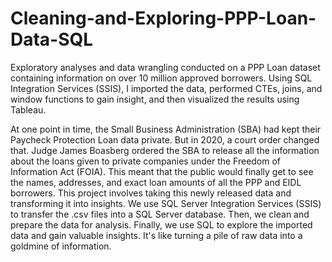 # Cleaning-and-Exploring-PPP-Loan-Data-SQL
Exploratory analyses and data wrangling conducted on a PPP Loan dataset containing information on over 10 million approved borrowers. Using SQL Integration Services (SSIS), I imported the data, performed CTEs, joins, and window functions to gain insight, and then visualized the results using Tableau.

At one point in time, the Small Business Administration (SBA) had kept their Paycheck Protection Loan data private. But in 2020, a court order changed that. Judge James Boasberg ordered the SBA to release all the information about the loans given to private companies under the Freedom of Information Act (FOIA). This meant that the public would finally get to see the names, addresses, and exact loan amounts of all the PPP and EIDL borrowers.
This project involves taking this newly released data and transforming it into insights. We use SQL Server Integration Services (SSIS) to transfer the .csv files into a SQL Server database. Then, we clean and prepare the data for analysis. Finally, we use SQL to explore the imported data and gain valuable insights. It's like turning a pile of raw data into a goldmine of information.
